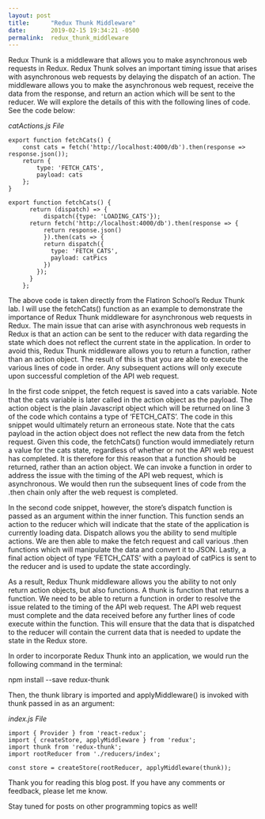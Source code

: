 ```yaml
---
layout: post
title:      "Redux Thunk Middleware"
date:       2019-02-15 19:34:21 -0500
permalink:  redux_thunk_middleware
---
```



Redux Thunk is a middleware that allows you to make asynchronous web requests in Redux. Redux Thunk solves an important timing issue that arises with asynchronous web requests by delaying the dispatch of an action. The middleware allows you to make the asynchronous web request, receive the data from the response, and return an action which will be sent to the reducer. We will explore the details of this with the following lines of code. See the code below:

*catActions.js File*

```
export function fetchCats() {
    const cats = fetch('http://localhost:4000/db').then(response => response.json());
    return {
        type: 'FETCH_CATS',
        payload: cats
    };
}
```

```
export function fetchCats() {
	  return (dispatch) => {
	      dispatch({type: 'LOADING_CATS'});
	  return fetch('http://localhost:4000/db').then(response => {
	      return response.json()
	      }).then(cats => {
	      return dispatch({
	        type: 'FETCH_CATS',
	        payload: catPics
	      })
	    });
	  }
	};
```

The above code is taken directly from the Flatiron School’s Redux Thunk lab. I will use the fetchCats() function as an example to demonstrate the importance of Redux Thunk middleware for asynchronous web requests in Redux. The main issue that can arise with asynchronous web requests in Redux is that an action can be sent to the reducer with data regarding the state which does not reflect the current state in the application. In order to avoid this, Redux Thunk middleware allows you to return a function, rather than an action object. The result of this is that you are able to execute the various lines of code in order. Any subsequent actions will only execute upon successful completion of the API web request.

In the first code snippet, the fetch request is saved into a cats variable. Note that the cats variable is later called in the action object as the payload. The action object is the plain Javascript object which will be returned on line 3 of the code which contains a type of ‘FETCH_CATS’. The code in this snippet would ultimately return an erroneous state. Note that the cats payload in the action object does not reflect the new data from the fetch request. Given this code, the fetchCats() function would immediately return a value for the cats state, regardless of whether or not the API web request has completed. It is therefore for this reason that a function should be returned, rather than an action object. We can invoke a function in order to address the issue with the timing of the API web request, which is asynchronous. We would then run the subsequent lines of code from the .then chain only after the web request is completed.

In the second code snippet, however, the store’s dispatch function is passed as an argument within the inner function. This function sends an action to the reducer which will indicate that the state of the application is currently loading data. Dispatch allows you the ability to send multiple actions. We are then able to make the fetch request and call various .then functions which will manipulate the data and convert it to JSON. Lastly, a final action object of type ‘FETCH_CATS’ with a payload of catPics is sent to the reducer and is used to update the state accordingly.

As a result, Redux Thunk middleware allows you the ability to not only return action objects, but also functions. A thunk is function that returns a function. We need to be able to return a function in order to resolve the issue related to the timing of the API web request. The API web request must complete and the data received before any further lines of code execute within the function. This will ensure that the data that is dispatched to the reducer will contain the current data that is needed to update the state in the Redux store. 

In order to incorporate Redux Thunk into an application, we would run the following command in the terminal:

npm install --save redux-thunk

Then, the thunk library is imported and applyMiddleware() is invoked with thunk passed in as an argument:

*index.js File*

```
import { Provider } from 'react-redux';
import { createStore, applyMiddleware } from 'redux';
import thunk from 'redux-thunk';
import rootReducer from './reducers/index';

const store = createStore(rootReducer, applyMiddleware(thunk));
```

Thank you for reading this blog post. If you have any comments or feedback, please let me know. 

Stay tuned for posts on other programming topics as well!


